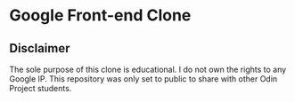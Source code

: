 # __Google Front-end Clone__

## Disclaimer

The sole purpose of this clone is educational. I do not own the rights to any Google IP. This repository was only set to public to share with other Odin Project students.